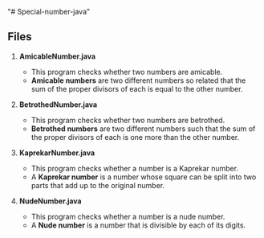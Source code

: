 "# Special-number-java" 
## Files

1. **AmicableNumber.java**
    - This program checks whether two numbers are amicable.
    - **Amicable numbers** are two different numbers so related that the sum of the proper divisors of each is equal to the other number.

2. **BetrothedNumber.java**
    - This program checks whether two numbers are betrothed.
    - **Betrothed numbers** are two different numbers such that the sum of the proper divisors of each is one more than the other number.

3. **KaprekarNumber.java**
    - This program checks whether a number is a Kaprekar number.
    - A **Kaprekar number** is a number whose square can be split into two parts that add up to the original number.

4. **NudeNumber.java**
    - This program checks whether a number is a nude number.
    - A **Nude number** is a number that is divisible by each of its digits.
